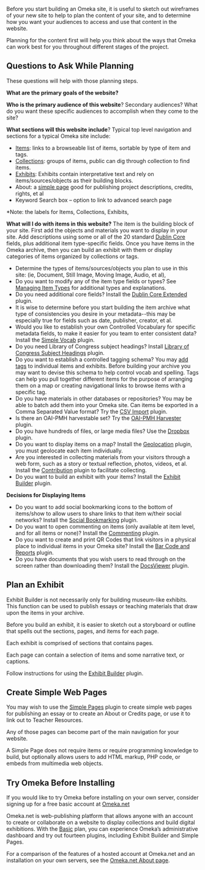 Before you start building an Omeka site, it is useful to sketch out wireframes of your new site to help to plan the content of your site, and to determine how you want your audiences to access and use that content in the website.

Planning for the content first will help you think about the ways that Omeka can work best for you throughout different stages of the project. 

Questions to Ask While Planning
---------------------------------------------------------------
These questions will help with those planning steps.

**What are the primary goals of the website?**

**Who is the primary audience of this website**? Secondary audiences? What do you want these specific audiences to accomplish when they come to the site?

**What sections will this website include**? 
Typical top level navigation and sections for a typical Omeka site include:  

  - [Items](../Content/Items): links to a browseable list of items, sortable by type of item and tags.
  - [Collections](../Content/Collections): groups of items, public can dig through collection to find items.
  - [Exhibits](../Plugins/ExhibitBuilder): Exhibits contain interpretative text and rely on items/sources/objects as their building blocks.
  - About: a [simple page](../Plugins/SimplePages) good for publishing project descriptions, credits, rights, et al
  - Keyword Search box – option to link to advanced search page

*Note: the labels for Items, Collections, Exhibits, 

**What will I do with items in this website?**
The item is the building block of your site. First add the objects and materials you want to display in your site. Add descriptions using some or all of the 20 standard [Dublin Core](../Content/Working_with_Dublin_Core) fields, plus additional item type-specific fields. Once you have items in the Omeka archive, then you can build an exhibit with them or display categories of items organized by collections or tags.

- Determine the types of items/sources/objects you plan to use in this site: (ie, Document, Still Image, Moving Image, Audio, et al),
- Do you want to modify any of the item type fields or types? See [Managing Item Types](../Content/Item_Types) for additional types and explanations.
- Do you need additional core fields? Install the [Dublin Core Extended](../Plugins/DublinCoreExtended) plugin.
- It is wise to determine before you start building the item archive what type of consistencies you desire in your metadata--this may be especially true for fields such as date, publisher, creator, et al.
- Would you like to establish your own Controlled Vocabulary for specific metadata fields, to make it easier for you team to enter consistent data? Install the [Simple Vocab](../Plugins/SimpleVocab) plugin.
- Do you need Library of Congress subject headings? Install [Library of Congress Subject Headings](../Plugins/Library_of_Congress_Suggest) plugin.
- Do you want to establish a controlled tagging schema? You may [add tags](../Content/Tags) to individual items and exhibits. Before building your archive you may want to devise this schema to help control vocab and spelling. Tags can help you pull together different items for the purpose of arranging them on a map or creating navigational links to browse items with a specific tag.
- Do you have materials in other databases or repositories? You may be able to batch add them into your Omeka site. Can items be exported in a Comma Separated Value format? Try the [CSV Import](../Plugins/CSV_Import) plugin.
- Is there an OAI-PMH harvestable set? Try the [OAI-PMH Harvester](../Plugins/OaipmhHarveste) plugin.
- Do you have hundreds of files, or large media files? Use the [Dropbox](../Plugins/Dropbox) plugin.
- Do you want to display items on a map? Install the [Geolocation](../Plugins/Geolocation) plugin, you must geolocate each item individually.
- Are you interested in collecting materials from your visitors through a web form, such as a story or textual reflection, photos, videos, et al. Install the [Contribution](../Plugins/Contribution) plugin to facilitate collecting.
- Do you want to build an exhibit with your items? Install the [Exhibit Builder](../Plugins/ExhibitBuilder) plugin.

**Decisions for Displaying Items**
- Do you want to add social bookmarking icons to the bottom of
items/show to allow users to share links to that item w/their social networks? Install the [Social Bookmarking](../Plugins/SocialBookmarking) plugin.
- Do you want to open commenting on items (only available at item    level, and for all items or none)? Install the [Commenting](../Plugins/Commenting) plugin.
-   Do you want to create and print QR Codes that link visitors in a physical place to individual items in your Omeka site? Install the [Bar Code and Reports](../Plugins/Reports) plugin.
-   Do you have documents that you wish users to read through on the screen rather than downloading them? Install the [DocsViewer](../Plugins/DocsViewer) plugin.

Plan an Exhibit 
------------------------------------------------------------

Exhibit Builder is not necessarily only for building museum-like exhibits. This function can be used to publish essays or teaching materials that draw upon the items in your archive.

Before you build an exhibit, it is easier to sketch out a storyboard or outline that spells out the sections, pages, and items for each page.

Each exhibit is comprised of sections that contains pages.

Each page can contain a selection of items and some narrative text, or captions.

Follow instructions for using the [Exhibit Builder](../Plugins/ExhibitBuilder) plugin.

Create Simple Web Pages
---------------------

You may wish to use the [Simple Pages](../Plugins/SimplePages) plugin to create simple web pages for publishing an essay or to create an About or Credits page, or use it to link out to Teacher Resources.

Any of those pages can become part of the main navigation for your website.

A Simple Page does not require items or require programming knowledge to build, but optionally allows users to add HTML markup, PHP code, or embeds from multimedia web objects.

Try Omeka Before Installing
---

If you would like to try Omeka before installing on your own server, consider signing up for a free basic account at
[Omeka.net](http://www.omeka.net/)

Omeka.net is web-publishing platform that allows anyone with an account to create or collaborate on a website to display collections and build digital exhibitions. With the [Basic](https://www.omeka.net/signup) plan, you can experience Omeka’s administrative dashboard and try out fourteen plugins, including Exhibit Builder and Simple Pages.

For a comparison of the features of a hosted account at Omeka.net and an installation on your own servers, see the [Omeka.net About page](http://info.omeka.net/about/).
